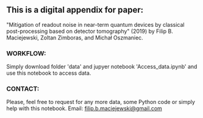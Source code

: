 ## This is a digital appendix for paper:
"Mitigation of readout noise in near-term quantum devices by classical post-processing based on detector tomography" (2019)
by Filip B. Maciejewski, Zoltan Zimboras, and Michał Oszmaniec.

### WORKFLOW: 
Simply download folder 'data' and jupyer notebook 'Access_data.ipynb' and use this notebook to access data.

### CONTACT: 
Please, feel free to request for any more data, some Python code or simply help with this notebook. Email: filip.b.maciejewski@gmail.com

